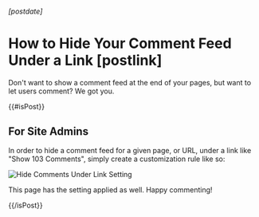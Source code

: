 ###### [postdate]
# How to Hide Your Comment Feed Under a Link [postlink]

Don't want to show a comment feed at the end of your pages, but want to let users comment? We got you.

{{#isPost}}

## For Site Admins

In order to hide a comment feed for a given page, or URL, under a link like "Show 103 Comments", simply create a customization rule like so:

<img 
    data-src="images/hide-comments-under-link.png"
    alt="Hide Comments Under Link Setting"
    class='lozad' />

This page has the setting applied as well.
Happy commenting!

{{/isPost}}
